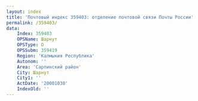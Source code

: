 ```yaml
---
layout: index
title: 'Почтовый индекс 359403: отделение почтовой связи Почты России'
permalink: /359403/
data:
    Index: 359403
    OPSName: Шарнут
    OPSType: О
    OPSSubm: 359419
    Region: 'Калмыкия Республика'
    Autonom: ''
    Area: 'Сарпинский район'
    City: Шарнут
    City1: ''
    ActDate: '20001030'
    IndexOld: ''
---
```

